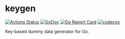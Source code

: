 # keygen

[![Actions Status](https://github.com/morikuni/keygen/workflows/CI/badge.svg)](https://github.com/morikuni/keygen/actions)
[![GoDoc](https://godoc.org/github.com/morikuni/keygen?status.svg)](https://godoc.org/github.com/morikuni/keygen)
[![Go Report Card](https://goreportcard.com/badge/github.com/morikuni/keygen)](https://goreportcard.com/report/github.com/morikuni/keygen)
[![codecov](https://codecov.io/gh/morikuni/keygen/branch/master/graph/badge.svg)](https://codecov.io/gh/morikuni/keygen)

Key-based dummy data generator for Go.
